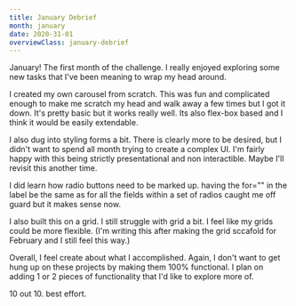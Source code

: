 ```yaml
---
title: January Debrief
month: january
date: 2020-31-01
overviewClass: january-debrief
---
```


January! The first month of the challenge. I really enjoyed exploring some new tasks that I've been meaning to wrap my head around.

I created my own carousel from scratch. This was fun and complicated enough to make me scratch my head and walk away a few times but I got it down. It's pretty basic but it works really well. Its also flex-box based and I think it would be easily extendable.

I also dug into styling forms a bit. There is clearly more to be desired, but I didn't want to spend all month trying to create a complex UI. I'm fairly happy with this being strictly presentational and non interactible. Maybe I'll revisit this another time.

I did learn how radio buttons need to be marked up. having the for="" in the label be the same as for all the fields within a set of radios caught me off guard but it makes sense now.

I also built this on a grid. I still struggle with grid a bit. I feel like my grids could be more flexible. (I'm writing this after making the grid sccafold for February and I still feel this way.)

Overall, I feel create about what I accomplished. Again, I don't want to get hung up on these projects by making them 100% functional. I plan on adding 1 or 2 pieces of functionality that I'd like to explore more of.

10 out 10. best effort.
